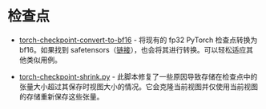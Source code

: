 # 检查点

- [torch-checkpoint-convert-to-bf16](./torch-checkpoint-convert-to-bf16) - 将现有的 fp32 PyTorch 检查点转换为 bf16。如果找到 safetensors（[链接](https://github.com/huggingface/safetensors/)），也会将其进行转换。可以轻松适应其他类似用例。

- [torch-checkpoint-shrink.py](./torch-checkpoint-shrink.py) - 此脚本修复了一些原因导致存储在检查点中的张量大小超过其保存时视图大小的情况。它会克隆当前视图并仅使用当前视图的存储重新保存这些张量。